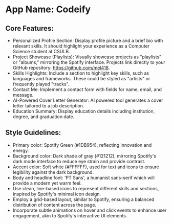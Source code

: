 # **App Name**: Codeify

## Core Features:

- Personalized Profile Section: Display profile picture and a brief bio with relevant skills. It should highlight your experience as a Computer Science student at CSULB.
- Project Showcase (Playlists): Visually showcase projects as "playlists" or "albums," mirroring the Spotify interface. Projects link directly to your GitHub repository: https://github.com/mel418.
- Skills Highlights: Include a section to highlight key skills, such as languages and frameworks. These could be styled as "artists" or frequently played "tracks".
- Contact Me: Implement a contact form with fields for name, email, and message.
- AI-Powered Cover Letter Generator: AI powered tool generates a cover letter tailored to a job description.
- Education Summary: Display education details including institution, degree, and graduation date.

## Style Guidelines:

- Primary color: Spotify Green (#1DB954), reflecting innovation and energy.
- Background color: Dark shade of gray (#121212), mirroring Spotify's dark mode interface to reduce eye strain and provide contrast.
- Accent color: Soft white (#FFFFFF), used for text and icons to ensure legibility against the dark background.
- Body and headline font: 'PT Sans', a humanist sans-serif which will provide a modern yet warm feel.
- Use clean, line-based icons to represent different skills and sections, inspired by Spotify's minimal icon design.
- Employ a grid-based layout, similar to Spotify, ensuring a balanced distribution of content across the page.
- Incorporate subtle animations on hover and click events to enhance user engagement, akin to Spotify's interactive UI elements.